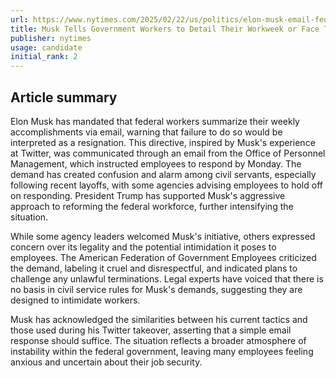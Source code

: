 ```yaml
---
url: https://www.nytimes.com/2025/02/22/us/politics/elon-musk-email-federal-employees.html
title: Musk Tells Government Workers to Detail Their Workweek or Face Termination
publisher: nytimes
usage: candidate
initial_rank: 2
---
```

## Article summary
Elon Musk has mandated that federal workers summarize their weekly accomplishments via email, warning that failure to do so would be interpreted as a resignation. This directive, inspired by Musk's experience at Twitter, was communicated through an email from the Office of Personnel Management, which instructed employees to respond by Monday. The demand has created confusion and alarm among civil servants, especially following recent layoffs, with some agencies advising employees to hold off on responding. President Trump has supported Musk's aggressive approach to reforming the federal workforce, further intensifying the situation.

While some agency leaders welcomed Musk's initiative, others expressed concern over its legality and the potential intimidation it poses to employees. The American Federation of Government Employees criticized the demand, labeling it cruel and disrespectful, and indicated plans to challenge any unlawful terminations. Legal experts have voiced that there is no basis in civil service rules for Musk's demands, suggesting they are designed to intimidate workers.

Musk has acknowledged the similarities between his current tactics and those used during his Twitter takeover, asserting that a simple email response should suffice. The situation reflects a broader atmosphere of instability within the federal government, leaving many employees feeling anxious and uncertain about their job security.
